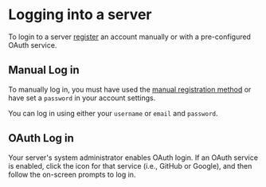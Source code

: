 # Logging into a server

To login to a server [register](../registration/) an account manually or with a pre-configured OAuth service.

## Manual Log in

To manually log in, you must have used the [manual registration method](../registration/) or have set a `password` in your account settings.

You can log in using either your `username` or `email` and `password`.

## OAuth Log in

Your server's system administrator enables OAuth login. If an OAuth service is enabled, click the icon for that service (i.e., GitHub or Google), and then follow the on-screen prompts to log in.
